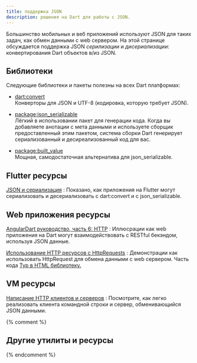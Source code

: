 ```yaml
---
title: поддержка JSON
description: решения на Dart для работы с JSON.
---
```


Большинство мобильных и веб приложений используют JSON для таких задач, как обмен
данными с web сервером.
На этой странице обсуждается поддержка JSON _серилизации_ и _дисериализации_:
конвертирования Dart объектов в/из JSON.

## Библиотеки

Следующие библиотеки и пакеты полезны на всех Dart платформах:

* [dart:convert](/guides/libraries/library-tour#dartconvert---decoding-and-encoding-json-utf-8-and-more)<br>
  Конверторы для JSON и UTF-8
  (кодировка, которую требует JSON).

* [package:json_serializable](https://pub.dartlang.org/packages/json_serializable)<br>
  Лёгкий в использовании пакет для генерации кода.
  Когда вы добавляете анотации с мета данными
  и используете сборщик предоставленный этим пакетом,
  система сборки Dart генерирует сериализованный и десиреализованный код для вас.

* [package:built_value](https://pub.dartlang.org/packages/built_value)<br>
  Мощная, самодостаточная альтернатива для json_serializable.

## Flutter ресурсы

[JSON и сериализация](https://flutter.io/json/)
: Показано, как приложения на Flutter могут сериализовать и десериализовать с dart:convert и c json_serializable.


## Web приложения ресурсы

[AngularDart руководство, часть 6: HTTP]({{site.webdev}}/angular/tutorial/toh-pt6)
: Иллюсрации как web приложения на Dart могут взаимодействовать с RESTful бекэндом, используя JSON данные.

[Использование HTTP ресурсов с HttpRequests]({{site.webdev}}/guides/html-library-tour#using-http-resources-with-httprequest)
: Демонстрации как использовать HttpRequest для обмена данными с web сервером.
Часть кода [Тур в HTML библиотеку.]({{site.webdev}}/guides/html-library-tour)

## VM ресурсы

[Написание HTTP клиентов и серверов](/tutorials/dart-vm/httpserver)
: Посмотрите, как легко реализовать клиента командной строки и сервер, обменивающийся JSON данными.


{% comment %}
## Другие утилиты и ресурсы
{% endcomment %}
